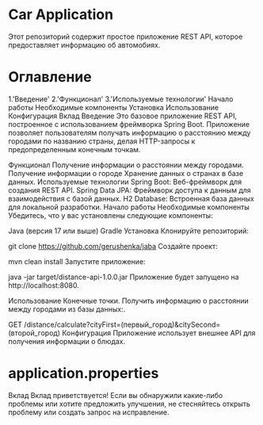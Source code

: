 # Car Application
Этот репозиторий содержит простое приложение REST API, которое предоставляет информацию об автомобиях.

# Оглавление
1.'Введение'
2.'Функционал'
3.'Используемые технологии'
Начало работы
Необходимые компоненты
Установка
Использование
Конфигурация
Вклад
Введение
Это базовое приложение REST API, построенное с использованием фреймворка Spring Boot. Приложение позволяет пользователям получать информацию о расстоянию между городами по названию страны, делая HTTP-запросы к предопределенным конечным точкам.

Функционал
Получение информации о расстоянии между городами.
Получение информации о городе
Хранение данных о странах в базе данных.
Используемые технологии
Spring Boot: Веб-фреймворк для создания REST API.
Spring Data JPA: Фреймворк доступа к данным для взаимодействия с базой данных.
H2 Database: Встроенная база данных для локальной разработки.
Начало работы
Необходимые компоненты
Убедитесь, что у вас установлены следующие компоненты:

Java (версия 17 или выше)
Gradle
Установка
Клонируйте репозиторий:

git clone https://github.com/gerushenka/jaba
Создайте проект:

mvn clean install
Запустите приложение:

java -jar target/distance-api-1.0.0.jar
Приложение будет запущено на http://localhost:8080.

Использование
Конечные точки.
Получить информацию о расстоянии между городами из базы данных:.

GET /distance/calculate?cityFirst=(первый_город)&citySecond=(второй_город)
Конфигурация
Приложение использует внешнее API для получения информации о блюдах.

# application.properties
Вклад
Вклад приветствуется! Если вы обнаружили какие-либо проблемы или хотите предложить улучшения, не стесняйтесь открыть проблему или создать запрос на исправление.
